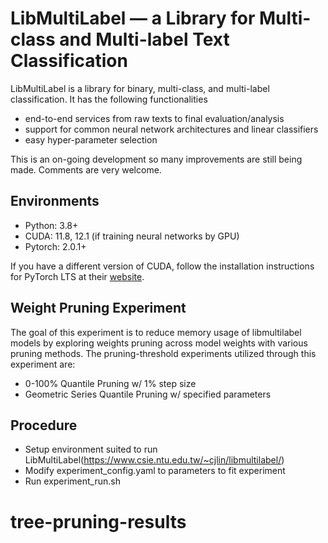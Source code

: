 # LibMultiLabel — a Library for Multi-class and Multi-label Text Classification

LibMultiLabel is a library for binary, multi-class, and multi-label classification. It has the following functionalities

- end-to-end services from raw texts to final evaluation/analysis
- support for common neural network architectures and linear classifiers
- easy hyper-parameter selection

This is an on-going development so many improvements are still being made. Comments are very welcome.

## Environments
- Python: 3.8+
- CUDA: 11.8, 12.1 (if training neural networks by GPU)
- Pytorch: 2.0.1+

If you have a different version of CUDA, follow the installation instructions for PyTorch LTS at their [website](https://pytorch.org/).

## Weight Pruning Experiment

The goal of this experiment is to reduce memory usage of libmultilabel models by exploring weights pruning across model weights with various pruning methods. The pruning-threshold experiments utilized through this experiment are:
- 0-100% Quantile Pruning w/ 1% step size
- Geometric Series Quantile Pruning w/ specified parameters

 ## Procedure
 - Setup environment suited to run LibMultiLabel(https://www.csie.ntu.edu.tw/~cjlin/libmultilabel/)
 - Modify experiment_config.yaml to parameters to fit experiment
 - Run experiment_run.sh
# tree-pruning-results
